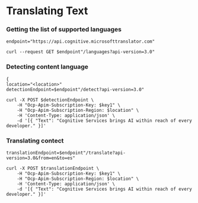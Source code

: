 # Translating Text


### Getting the list of supported languages
```
endpoint="https://api.cognitive.microsofttranslator.com"

curl --request GET $endpoint"/languages?api-version=3.0"
```

### Detecting content language
```
{
location="<location>"
detectionEndpoint=$endpoint"/detect?api-version=3.0"

curl -X POST $detectionEndpoint \
    -H "Ocp-Apim-Subscription-Key: $key1" \
    -H "Ocp-Apim-Subscription-Region: $location" \    
    -H 'Content-Type: application/json' \
    -d '[{ "Text": "Cognitive Services brings AI within reach of every developer." }]'
```

### Translating contect
```
translationEndpoint=$endpoint"/translate?api-version=3.0&from=en&to=es"

curl -X POST $translationEndpoint \
    -H "Ocp-Apim-Subscription-Key: $key1" \
    -H "Ocp-Apim-Subscription-Region: $location" \    
    -H 'Content-Type: application/json' \
    -d '[{ "Text": "Cognitive Services brings AI within reach of every developer." }]'
```